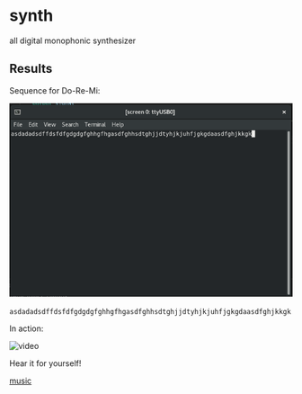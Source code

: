 # synth

all digital monophonic synthesizer

## Results
Sequence for Do-Re-Mi:

![Sequence for Do-Re-Mi](results/sequence.png)

`asdadadsdffdsfdfgdgdgfghhgfhgasdfghhsdtghjjdtyhjkjuhfjgkgdaasdfghjkkgk`

In action:

![video](results/video.gif)

Hear it for yourself!

[music](results/music.mp3)
